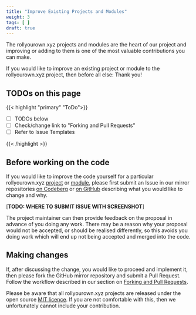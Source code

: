 ```yaml
---
title: "Improve Existing Projects and Modules"
weight: 3
tags: [ ]
draft: true
---
```


The rollyourown.xyz projects and modules are the heart of our project and improving or adding to them is one of the most valuable contributions you can make.

If you would like to improve an existing project or module to the rollyourown.xyz project, then before all else: Thank you!

<!--more-->

## TODOs on this page

{{< highlight "primary" "ToDo">}}

- [ ] TODOs below
- [ ] Check/change link to "Forking and Pull Requests"
- [ ] Refer to Issue Templates

{{< /highlight >}}

## Before working on the code

If you would like to improve the code yourself for a particular rollyourown.xyz [project](https://git.rollyourown.xyz/ryo-projects/ryo-project-template) or [module](https://git.rollyourown.xyz/ryo-projects/ryo-module-template), please first submit an Issue in our mirror repositories [on Codeberg](https://codeberg.org/rollyourown-xyz) or [on GitHub](https://github.com/rollyourown-xyz) describing what you would like to change and why.

[**TODO: WHERE TO SUBMIT ISSUE WITH SCREENSHOT**]

The project maintainer can then provide feedback on the proposal in advance of you doing any work. There may be a reason why your proposal would not be accepted, or should be realised differently, so this avoids you doing work which will end up not being accepted and merged into the code.

## Making changes

If, after discussing the change, you would like to proceed and implement it, then please fork the GitHub mirror repository and submit a Pull Request. Follow the workflow described in our section on [Forking and Pull Requests](/collaborate/working_with_git/forking_and_pull_requests/).

Please be aware that all rollyourown.xyz projects are released under the open source [MIT licence](https://git.rollyourown.xyz/ryo-projects/general-feedback/src/branch/main/LICENSE). If you are not comfortable with this, then we unfortunately cannot include your contribution.
